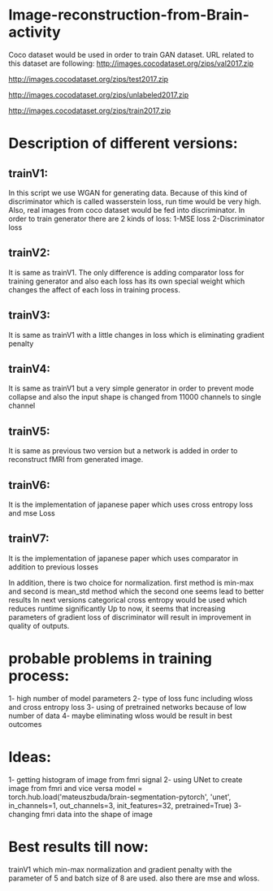 # Image-reconstruction-from-Brain-activity
Coco dataset would be used in order to train GAN dataset. URL related to this dataset are following:
http://images.cocodataset.org/zips/val2017.zip 

http://images.cocodataset.org/zips/test2017.zip

http://images.cocodataset.org/zips/unlabeled2017.zip

http://images.cocodataset.org/zips/train2017.zip

# Description of different versions:
## trainV1: 
In this script we use WGAN for generating data. Because of this kind of discriminator which is called
wasserstein loss, run time would be very high. Also, real images from coco dataset would be fed into discriminator.
In order to train generator there are 2 kinds of loss: 
1-MSE loss 
2-Discriminator loss
## trainV2:
It is same as trainV1. The only difference is adding comparator loss for training generator
and also each loss has its own special weight which changes the affect of each loss in training process.
## trainV3:
It is same as trainV1 with a little changes in loss which is eliminating gradient penalty
## trainV4:
It is same as trainV1 but a very simple generator in order to prevent mode collapse and also the input shape is changed from 11000 channels to single channel
## trainV5:
It is same as previous two version but a network is added in order to reconstruct fMRI from generated image.
## trainV6:
It is the implementation of japanese paper which uses cross entropy loss and mse Loss 
## trainV7:
It is the implementation of japanese paper which uses comparator in addition to previous losses


In addition, there is two choice for normalization. first method is min-max and second is mean_std method
which the second one seems lead to better results
In next versions categorical cross entropy would be used which reduces runtime significantly
Up to now, it seems that increasing parameters of gradient loss of discriminator
will result in improvement in quality of outputs.

# probable problems in training process:
1- high number of model parameters
2- type of loss func including wloss and cross entropy loss
3- using of pretrained networks because of low number of data
4- maybe eliminating wloss would be result in best outcomes

# Ideas:
1- getting histogram of image from fmri signal
2- using UNet to create image from fmri and vice versa
model = torch.hub.load('mateuszbuda/brain-segmentation-pytorch', 'unet',
    in_channels=1, out_channels=3, init_features=32, pretrained=True)
3- changing fmri data into the shape of image


# Best results till now:
trainV1 which min-max normalization and gradient penalty with the 
parameter of 5 and batch size of 8 are used. also there are mse and wloss.
